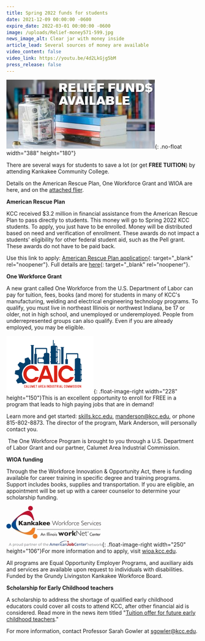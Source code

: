 ```yaml
---
title: Spring 2022 funds for students
date: 2021-12-09 00:00:00 -0600
expire_date: 2022-03-01 00:00:00 -0600
image: /uploads/Relief-money571-599.jpg
news_image_alt: Clear jar with money inside
article_lead: Several sources of money are available
video_content: false
video_link: https://youtu.be/4d2LkGjg5bM
press_release: false
---
```

![](/uploads/relief-funds-full-graphic-388x180.jpg){: .no-float width="388" height="180"}

There are several ways for students to save a lot (or get **FREE TUITION**) by attending Kankakee Community College.&nbsp;

Details on the American Rescue Plan, One Workforce Grant and WIOA are here, and on the&nbsp;[attached flier](https://news.kcc.edu/uploads/pdf/Funds-Available-flier8-2-21.pdf).

**American Rescue Plan**

KCC received $3.2 million in financial assistance from the American Rescue Plan to pass directly to students. This money will go to Spring 2022 KCC students. To apply, you just have to be enrolled. Money will be distributed based on need and verification of enrollment. These awards do not impact a students' eligibility for other federal student aid, such as the Pell grant. These awards do not have to be paid back.

Use this link to apply:&nbsp;[American Rescue Plan application](https://form.jotform.com/212015939187964){: target="_blank" rel="noopener"}. Full details are&nbsp;[here](https://coronavirus.kcc.edu/kcc-resources/#american-rescue-plan-arp-act){: target="_blank" rel="noopener"}.&nbsp;

**One Workforce Grant**

A new grant called One Workforce from the U.S. Department of Labor can pay for tuition, fees, books (and more) for students in many of KCC's manufacturing, welding and electrical engineering technology programs. To qualify, you must live in northeast Illinois or northwest Indiana, be 17 or older, not in high school, and unemployed or underemployed. People from underrepresented groups can also qualify. Even if you are already employed, you may be eligible.

![](/uploads/caic-logo228x150.png){: .float-image-right width="228" height="150"}This is an excellent opportunity to enroll for FREE in a program that leads to high paying jobs that are in demand\!

Learn more and get started:&nbsp;[skills.kcc.edu](http://skills.kcc.edu/),&nbsp;[manderson@kcc.edu](mailto:manderson@kcc.edu), or phone 815-802-8873. The director of the program, Mark Anderson, will personally contact you.

&nbsp;The One Workforce Program is brought to you through a U.S. Department of Labor Grant and our partner, Calumet Area Industrial Commission.

**WIOA funding**

Through the the Workforce Innovation & Opportunity Act, there is funding available for career training in specific degree and training programs. Support includes books, supplies and transportation. If you are eligible, an appointment will be set up with a career counselor to determine your scholarship funding.

![](/uploads/kankakee-workforce-services-for-web.jpg){: .float-image-right width="250" height="106"}For more information and to apply, visit&nbsp;[wioa.kcc.edu](http://wioa.kcc.edu/).&nbsp;

All programs are Equal Opportunity Employer Programs, and auxiliary aids and services are available upon request to individuals with disabilities. Funded by the Grundy Livingston Kankakee Workforce Board.​

**Scholarship for Early Childhood teachers**

A scholarship to address the shortage of qualified early childhood educators could cover all costs to attend KCC, after other financial aid is considered. Read more in the news item titled "[Tuition offer for future early childhood teachers](https://news.kcc.edu/2021/12/02/future-teachers-heres-a-free-tuition-offer.html)."

For more information, contact Professor Sarah Gowler at&nbsp;[sgowler@kcc.edu](mailto:sgowler@kcc.edu).

&nbsp;

&nbsp;
